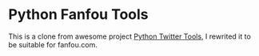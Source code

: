 # Python Fanfou Tools

This is a clone from awesome project [Python Twitter Tools](https://github.com/sixohsix/twitter), I rewrited it to be suitable for fanfou.com.
